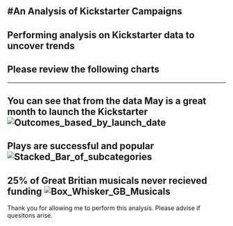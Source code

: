 #An Analysis of Kickstarter Campaigns
---
Performing analysis on Kickstarter data to uncover trends
---
## Please review the following charts
---
You can see that from the data May is a great month to launch the Kickstarter
![Outcomes_based_by_launch_date](https://user-images.githubusercontent.com/90878901/134421517-55e65962-fb5f-4b65-855d-f882798d72c6.png)
---
Plays are successful and popular
![Stacked_Bar_of_subcategories](https://user-images.githubusercontent.com/90878901/134421559-f96154a0-246f-40ff-99cd-41f3106d9577.png)
---
25% of Great Britian musicals never recieved funding
![Box_Whisker_GB_Musicals](https://user-images.githubusercontent.com/90878901/134421583-4b4e9dd3-236a-44ae-ad32-b99d368829c6.png)
---
Thank you for allowing me to perform this analysis. Please advise if quesitons arise.
